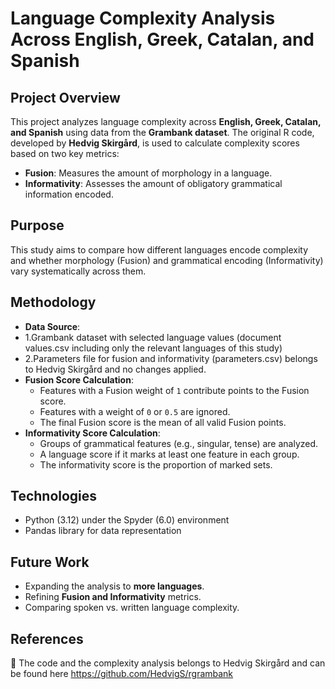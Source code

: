 # Language Complexity Analysis Across English, Greek, Catalan, and Spanish

## Project Overview

This project analyzes language complexity across **English, Greek, Catalan, and Spanish** using data from the **Grambank dataset**. The original R code, developed by **Hedvig Skirgård**, is used to calculate complexity scores based on two key metrics:

- **Fusion**: Measures the amount of morphology in a language.
- **Informativity**: Assesses the amount of obligatory grammatical information encoded.

## Purpose
This study aims to compare how different languages encode complexity and whether morphology (Fusion) and grammatical encoding (Informativity) vary systematically across them.

  
## Methodology

- **Data Source**:
- 1.Grambank dataset with selected language values (document values.csv including only the relevant languages of this study)
- 2.Parameters file for fusion and informativity (parameters.csv) belongs to Hedvig Skirgård and no changes applied.
- **Fusion Score Calculation**:
  - Features with a Fusion weight of `1` contribute points to the Fusion score.
  - Features with a weight of `0` or `0.5` are ignored.
  - The final Fusion score is the mean of all valid Fusion points.
- **Informativity Score Calculation**:
  - Groups of grammatical features (e.g., singular, tense) are analyzed.
  - A language score if it marks at least one feature in each group.
  - The informativity score is the proportion of marked sets.

## Technologies 
- Python (3.12) under the Spyder (6.0) environment
- Pandas library for data representation 



## Future Work

- Expanding the analysis to **more languages**.
- Refining **Fusion and Informativity** metrics.
- Comparing spoken vs. written language complexity.

## References

📜 The code and the complexity analysis belongs to Hedvig Skirgård and can be found here https://github.com/HedvigS/rgrambank 

